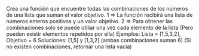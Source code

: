 Crea una función que encuentre todas las combinaciones de los números de una lista que suman el valor objetivo.
1 => La función recibirá una lista de números enteros positivos y un valor objetivo.
2 => Para obtener las combinaciones solo se puede utiliar una vez cada elemento de la lista (Pero pueden existir elementos repetidos por ella)
    Ejemplos:
        Lista = [1,5,3,2], Objetivo = 6
        Soluciones: [1,5] y [1,3,2] (ambas combinaciones suman 6)
        (Si no existen combinaciones, retornar una lista vacía)